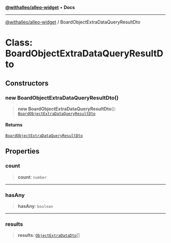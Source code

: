 [**@withalleo/alleo-widget**](../README.md) • **Docs**

***

[@withalleo/alleo-widget](../globals.md) / BoardObjectExtraDataQueryResultDto

# Class: BoardObjectExtraDataQueryResultDto

## Constructors

### new BoardObjectExtraDataQueryResultDto()

> **new BoardObjectExtraDataQueryResultDto**(): [`BoardObjectExtraDataQueryResultDto`](BoardObjectExtraDataQueryResultDto.md)

#### Returns

[`BoardObjectExtraDataQueryResultDto`](BoardObjectExtraDataQueryResultDto.md)

## Properties

### count

> **count**: `number`

***

### hasAny

> **hasAny**: `boolean`

***

### results

> **results**: [`ObjectExtraDataDto`](ObjectExtraDataDto.md)[]
